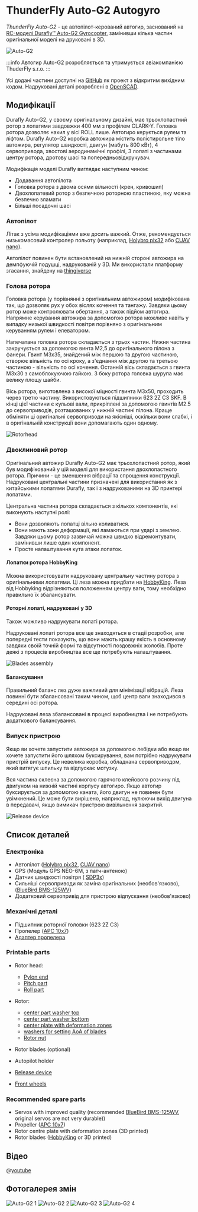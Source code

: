# ThunderFly Auto-G2 Autogyro

*ThunderFly Auto-G2* - це автопілот-керований автогир, заснований на [RC-моделі Durafly™ Auto-G2 Gyrocopter](https://hobbyking.com/en_us/duraflytm-auto-g2-gyrocopter-w-auto-start-system-821mm-pnf.html), замінивши кілька частин оригінальної моделі на друковані в 3D.

![Auto-G2](../../assets/airframes/autogyro/auto-g2/autog2_title.jpg)

:::info
Автогир Auto-G2 розробляється та утримується авіакомпанією ThuderFly s.r.o.
:::

Усі додані частини доступні на [GitHub](https://github.com/ThunderFly-aerospace/TF-G2/) як проект з відкритим вихідним кодом. Надруковані деталі розроблені в [OpenSCAD](https://www.openscad.org/).


## Модифікації

Durafly Auto-G2, у своєму оригінальному дизайні, має трьохлопастний ротор з лопатями завдовжки 400 мм з профілем CLARK-Y. Головка ротора дозволяє нахил у вісі ROLL лише. Автогиро керується рулем та ліфтом. Durafly Auto-G2 коробка автожира містить полістирольне тіло автожира, регулятор швидкості, двигун (мабуть 800 кВт), 4 сервопривода, хвостові аеродинамічні профілі, 3 лопаті з частинами центру ротора, дротову шасі та попередньовідкручувач.

Модифікація моделі Durafly виглядає наступним чином:
* Додавання автопілота
* Головка ротора з двома осями вільності (крен, кривошип)
* Двохлопатевий ротор з безпечною роторною пластиною, яку можна безпечно зламати
* Більші посадочні шасі

### Автопілот

Літак з усіма модифікаціями вже досить важкий. Отже, рекомендується низькомасовий контролер польоту (наприклад, [Holybro pix32](../flight_controller/holybro_pix32.md) або [CUAV nano](../flight_controller/cuav_v5_nano.md)).

Автопілот повинен бути встановлений на нижній стороні автожира на демпфуючій подушці, надрукованій у 3D. Ми використали платформу згасання, знайдену на [thingiverse](https://www.thingiverse.com/thing:160655)


### Голова ротора

Головка ротора (у порівнянні з оригінальним автожиром) модифікована так, що дозволяє рух у обох віслях кочення та тангажу. Завдяки цьому ротор може контролювати обертання, а також підйом автогира. Напрямне керування автожира за допомогою ротора можливе навіть у випадку низької швидкості повітря порівняно з оригінальним керуванням рулем і елеватором.

Напечатана головка ротора складається з трьох частин. Нижня частина закручується за допомогою винта М2,5 до оригінального пілона з фанери. Гвинт M3x35, знайдений між першою та другою частиною, створює вільність по осі кроку, а з'єднання між другою та третьою частиною - вільність по осі кочення. Останній вісь складається з гвинта M3x30 з самоблокуючою гайкою. З боку ротора головка шурупа має велику площу шайби.

Вісь ротора, виготовлена з високої міцності гвинта M3x50, проходить через третю частину. Використовуються підшипники 623 2Z C3 SKF. В кінці цієї частини є кульові вали, прикріплені за допомогою гвинтів M2.5 до сервоприводів, розташованих у нижній частині пілона. Краще обміняти ці оригінальні сервоприводи на якісніші, оскільки вони слабкі, і в оригінальній конструкції вони допомагають один одному.

![Rotorhead](../../assets/airframes/autogyro/auto-g2/modif_rh.png)

### Двоклиновий ротор

Оригінальний автожир Durafly Auto-G2 має трьохлопастний ротор, який був модифікований у цій моделі для використання двохлопастного ротора. Причини - це зменшення вібрації та спрощення конструкції. Надруковані центральні частини призначені для використання як з китайськими лопатями Durafly, так і з надрукованими на 3D принтері лопатями.

Центральна частина ротора складається з кількох компонентів, які виконують наступні ролі:
* Вони дозволяють лопатці вільно коливатися.
* Вони мають зони деформації, які ламаються при ударі з землею. Завдяки цьому ротор зазвичай можна швидко відремонтувати, замінивши лише один компонент.
* Просте налаштування кута атаки лопаток.

#### Лопатки ротора HobbyKing

Можна використовувати надруковану центральну частину ротора з оригінальними лопатями. Ці леза можна придбати на [HobbyKing](https://hobbyking.com/en_us/duraflytm-auto-g-gyrocopter-821mm-replacement-main-blade-1pcs-bag.html). Леза від Hobbyking відрізняються положенням центру ваги, тому необхідно правильно їх збалансувати.

#### Роторні лопаті, надруковані у 3D

Також можливо надрукувати лопаті ротора.

Надруковані лопаті ротора все ще знаходяться в стадії розробки, але попередні тести показують, що вони мають кращу якість в основному завдяки своїй точній формі та відсутності поздовжніх жолобів. Проте деякі з процесів виробництва все ще потребують налаштування.

![Blades assembly](../../assets/airframes/autogyro/auto-g2/modif_blade.png)

#### Балансування

Правильний баланс лез дуже важливий для мінімізації вібрацій. Леза повинні бути збалансовані таким чином, щоб центр ваги знаходився в середині осі ротора.

Надруковані леза збалансовані в процесі виробництва і не потребують додаткового балансування.

### Випуск пристрою

Якщо ви хочете запустити автожира за допомогою лебідки або якщо ви хочете запустити його шляхом буксирування, вам потрібно надрукувати пристрій випуску. Це невелика коробка, обладнана сервоприводом, який витягує шпильку та відпускає мотузку.

Вся частина склеєна за допомогою гарячого клейового розчину під двигуном на нижній частині корпусу автогиро. Якщо автогир буксирується за допомогою каната, його двигун не повинен бути увімкнений. Це може бути вирішено, наприклад, нулюючи вихід двигуна в передавачі, якщо вимикач пристрою вивільнення закритий.

![Release device](../../assets/airframes/autogyro/auto-g2/modif_release.png)

## Список деталей

### Електроніка

* Автопілот ([Holybro pix32](../flight_controller/holybro_pix32.md), [CUAV nano](../flight_controller/cuav_v5_nano.md))
* GPS (Модуль GPS NEO-6M, з патч-антеною)
* Датчик швидкості повітря ( [SDP3x](https://www.sensirion.com/en/flow-sensors/differential-pressure-sensors/worlds-smallest-differential-pressure-sensor/))
* Сильніші сервоприводи як заміна оригінальних (необов'язково), ([BlueBird BMS-125WV](https://www.blue-bird-model.com/products_detail/411.htm))
* Додатковий сервопривід для пристрою відпускання (необов'язково)

### Механічні деталі

* Підшипник роторної головки (623 2Z C3)
* Пропелер ([APC 10x7](https://www.apcprop.com/product/10x7e/))
* [Адаптер пропелера](https://mpjet.com/shop/gb/prop-adapters/184-collet-prop-adapter-19-mm-4-mm-shaft-m629-standard.html)


### Printable parts

* Rotor head:
  * [Pylon end](https://github.com/ThunderFly-aerospace/Auto-G2/blob/master/CAD/stl/111_1001.stl)
  * [Pitch part](https://github.com/ThunderFly-aerospace/Auto-G2/blob/master/CAD/stl/111_1002.stl)
  * [Roll part](https://github.com/ThunderFly-aerospace/Auto-G2/blob/master/CAD/stl/111_1003.stl)

* Rotor:
  * [center part washer top](https://github.com/ThunderFly-aerospace/Auto-G2/blob/master/CAD/stl/111_1008.stl)
  * [center part washer bottom](https://github.com/ThunderFly-aerospace/Auto-G2/blob/master/CAD/stl/111_1004.stl)
  * [center plate with deformation zones](https://github.com/ThunderFly-aerospace/Auto-G2/blob/master/CAD/stl/888_1001.stl)
  * [washers for setting AoA of blades](https://github.com/ThunderFly-aerospace/Auto-G2/blob/master/CAD/stl/111_1005.stl)
  * [Rotor nut](https://github.com/ThunderFly-aerospace/Auto-G2/blob/master/CAD/stl/888_1002.stl)

* Rotor blades (optional)
* Autopilot holder
* [Release device](https://github.com/ThunderFly-aerospace/Auto-G2/blob/master/CAD/stl/888_1010.stl)
* [Front wheels](https://github.com/ThunderFly-aerospace/Auto-G2/blob/master/CAD/stl/888_1011.stl)

### Recommended spare parts

* Servos with improved quality (recommended [BlueBird BMS-125WV](https://www.blue-bird-model.com/products_detail/411.htm), original servos are not very durable))
* Propeller ([APC 10x7](https://www.apcprop.com/product/10x7e/))
* Rotor centre plate with deformation zones (3D printed)
* Rotor blades ([HobbyKing](https://hobbyking.com/en_us/duraflytm-auto-g-gyrocopter-821mm-replacement-main-blade-1pcs-bag.html) or 3D printed)

## Відео

@[youtube](https://youtu.be/YhXXSWz5wWs)

## Фотогалерея змін

![Auto-G2 1](../../assets/airframes/autogyro/auto-g2/autog2_1.jpg) ![Auto-G2 2](../../assets/airframes/autogyro/auto-g2/autog2_2.jpg) ![Auto-G2 3](../../assets/airframes/autogyro/auto-g2/autog2_3.jpg) ![Auto-G2 4](../../assets/airframes/autogyro/auto-g2/autog2_4.jpg)

